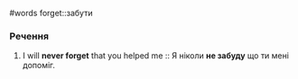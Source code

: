 #words 
forget::забути
<!--SR:!2023-01-24,50,250-->
### Речення
1. I will **never forget** that you helped me :: Я ніколи **не забуду** що ти мені допоміг.
<!--SR:!2023-01-15,43,250-->